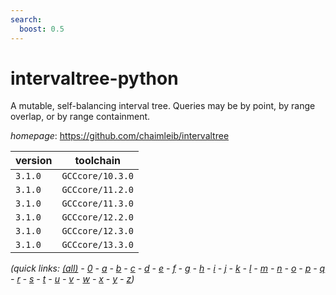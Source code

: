 ```yaml
---
search:
  boost: 0.5
---
```

# intervaltree-python

A mutable, self-balancing interval tree. Queries may be by  point, by range overlap, or by range containment.

*homepage*: <https://github.com/chaimleib/intervaltree>

version | toolchain
--------|----------
``3.1.0`` | ``GCCcore/10.3.0``
``3.1.0`` | ``GCCcore/11.2.0``
``3.1.0`` | ``GCCcore/11.3.0``
``3.1.0`` | ``GCCcore/12.2.0``
``3.1.0`` | ``GCCcore/12.3.0``
``3.1.0`` | ``GCCcore/13.3.0``


*(quick links: [(all)](../index.md) - [0](../0/index.md) - [a](../a/index.md) - [b](../b/index.md) - [c](../c/index.md) - [d](../d/index.md) - [e](../e/index.md) - [f](../f/index.md) - [g](../g/index.md) - [h](../h/index.md) - [i](../i/index.md) - [j](../j/index.md) - [k](../k/index.md) - [l](../l/index.md) - [m](../m/index.md) - [n](../n/index.md) - [o](../o/index.md) - [p](../p/index.md) - [q](../q/index.md) - [r](../r/index.md) - [s](../s/index.md) - [t](../t/index.md) - [u](../u/index.md) - [v](../v/index.md) - [w](../w/index.md) - [x](../x/index.md) - [y](../y/index.md) - [z](../z/index.md))*

